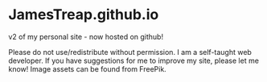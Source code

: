 # JamesTreap.github.io
v2 of my personal site - now hosted on github!

Please do not use/redistribute without permission.
I am a self-taught web developer. If you have suggestions for me to improve my site, please let me know!
Image assets can be found from FreePik.
